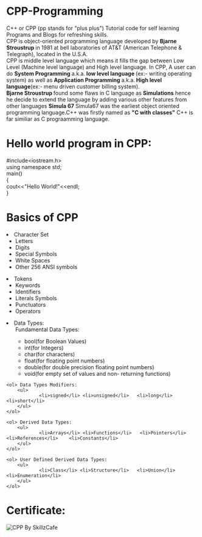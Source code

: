 # CPP-Programming
C++ or CPP (pp stands for "plus plus") Tutorial code for self learning Programs and Blogs for refreshing skills.
<br/>
CPP is object-oriented programming language developed by <b>Bjarne Stroustrup </b> in 1981 at bell laboratories of AT&T (American Telephone & Telegraph), located in the U.S.A. 
<br/>CPP is middle level language which means it fills the gap between Low Level (Machine level language) and High level language. In CPP, A user can do <b>System Programming </b> a.k.a.<b> low level language </b>(ex:- writing operating system) as well as <b> Application Programming </b> a.k.a.<b> High level language</b>(ex:- menu driven customer billing system). 
<br/><b>Bjarne Stroustrup </b> found some flaws in C language as <b>Simulations</b> hence he decide to extend the language by adding various other features from other languages <b> Simula 67</b> Simula67 was the earliest object oriented programming language.C++ was firstly named as <b>"C with classes"</b> C++ is far similiar as C prograamming language.

# Hello world program in CPP:
#include<iostream.h>
<br/>using namespace std;
<br/>main()
<br/>{
<br/> cout<<"Hello World!"<<endl;
<br/>}

# Basics of CPP
<li>Character Set
    <ul>
      <li>Letters</li>
      <li>Digits</li>
      <li>Special Symbols</li>
      <li>White Spaces</li>
      <li>Other 256 ANSI symbols</li>
  </ul>
</li>
<li>Tokens
    <ul>
      <li>Keywords</li>
      <li>Identifiers</li>
      <li>Literals Symbols</li>
      <li>Punctuators</li>
      <li>Operators</li>
  </ul>
</li>
<li>Data Types: 
    <ol>Fundamental Data Types:
        <ul>
            <li>bool(for Boolean Values)</li>   <li>int(for Integers)</li>  <li>char(for characters)</li>   <li>float(for floating point                numbers)</li>  <li>double(for double precision floating point numbers)</li>    <li>void(for empty set of values and non-                returning functions)</li>
        </ul>
    </ol>
    
    <ol> Data Types Modifiers:
        <ul>
                <li>signed</li> <li>unsigned</li>   <li>long</li>   <li>short</li>
        </ul>
    </ol>
    
    <ol> Derived Data Types:
        <ul>
                <li>Arrays</li> <li>Functions</li>   <li>Pointers</li>   <li>References</li>    <li>Constants</li>
        </ul>
    </ol>
    
    <ol> User Defined Derived Data Types:
        <ul>
                <li>Class</li> <li>Structure</li>   <li>Union</li>   <li>Enumeration</li>   
        </ul>
    </ol>
</li>   
  
  # Certificate:
  ![CPP By SkillzCafe]()
